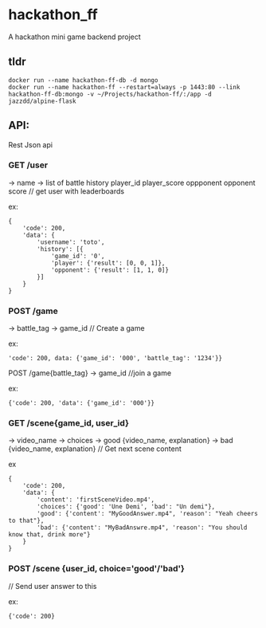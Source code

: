 # hackathon_ff
A hackathon mini game backend project


## tldr
```
docker run --name hackathon-ff-db -d mongo
docker run --name hackathon-ff --restart=always -p 1443:80 --link hackathon-ff-db:mongo -v ~/Projects/hackathon-ff/:/app -d jazzdd/alpine-flask
```

## API:

Rest Json api

### GET /user
-> name
-> list of battle history
    player_id
    player_score
    oppponent
    opponent score
// get user with leaderboards

ex:
```
{
    'code': 200,
    'data': {
        'username': 'toto',
        'history': [{
            'game_id': '0',
            'player': {'result': [0, 0, 1]},
            'opponent': {'result': [1, 1, 0]}
        }]
    }
}
```

### POST /game
  ->   battle_tag
  ->   game_id
// Create a game

ex:
```
'code': 200, data: {'game_id': '000', 'battle_tag': '1234'}}
```

POST /game{battle_tag}
  -> game_id
//join a game

ex:
```
{'code': 200, 'data': {'game_id': '000'}}
```

### GET /scene{game_id, user_id}
-> video_name
-> choices
-> good {video_name, explanation}
-> bad {video_name, explanation}
// Get next scene content

ex
```
{
    'code': 200,
    'data': {
        'content': 'firstSceneVideo.mp4',
        'choices': {'good': 'Une Demi', 'bad': "Un demi"},
        'good': {'content': "MyGoodAnswer.mp4", 'reason': "Yeah cheers to that"},
        'bad': {'content': "MyBadAnswre.mp4", 'reason': "You should know that, drink more"}
    }
}
```

### POST /scene {user_id, choice='good'/'bad'}
// Send user answer to this

ex:
```
{'code': 200}
```
